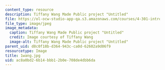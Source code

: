 ```yaml
---
content_type: resource
description: Tiffany Wang Made Public project "Untitled"
file: https://ol-ocw-studio-app-qa.s3.amazonaws.com/courses/4-301-introduction-to-the-visual-arts-spring-2007/ac8a0bd26b14bbb12b0e708de4dbb6da_1wang.jpg
file_type: image/jpeg
image_metadata:
  caption: Tiffany Wang Made Public project "Untitled"
  credit: Image courtesy of Tiffany Wang
  image-alt: Tiffany Wang Made Public project "Untitled"
parent_uid: d8c0f18b-d364-943c-ca0d-62602a9d06f9
resourcetype: Image
title: 1wang.jpg
uid: ac8a0bd2-6b14-bbb1-2b0e-708de4dbb6da
---
```


